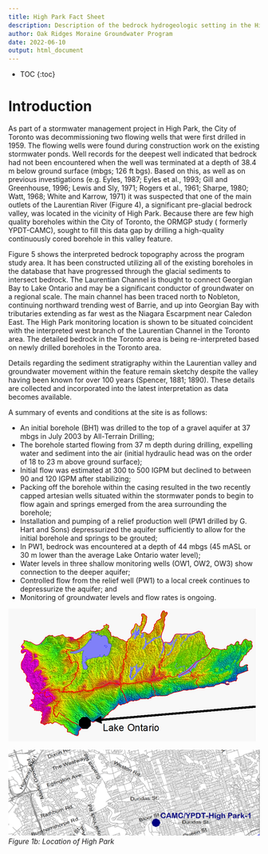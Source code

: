 ```yaml
---
title: High Park Fact Sheet
description: Description of the bedrock hydrogeologic setting in the High Park Area
author: Oak Ridges Moraine Groundwater Program
date: 2022-06-10
output: html_document
---
```


* TOC
{:toc}

# Introduction

As part of a stormwater management project in High Park, the City of Toronto was decommissioning two flowing wells that were first drilled in 1959.  The flowing wells were found during construction work on the existing stormwater ponds.  Well records for the deepest well indicated that bedrock had not been encountered when the well was terminated at a depth of 38.4 m below ground surface (mbgs; 126 ft bgs).  Based on this, as well as on previous investigations (e.g. Eyles, 1987; Eyles et al., 1993; Gill and Greenhouse, 1996; Lewis and Sly, 1971; Rogers et al., 1961; Sharpe, 1980; Watt, 1968; White and Karrow, 1971) it was suspected that one of the main outlets of the Laurentian River (Figure 4), a significant pre-glacial bedrock valley, was located in the vicinity of High Park.  Because there are few high quality boreholes within the City of Toronto, the ORMGP study ( formerly YPDT-CAMC),  sought to fill this data gap by drilling a high-quality continuously cored borehole in this valley feature.

Figure 5 shows the interpreted bedrock topography across the program study area.  It has been constructed utilizing all of the existing boreholes in the database that have progressed through the glacial sediments to intersect bedrock.  The Laurentian Channel is thought to connect Georgian Bay to Lake Ontario and may be a significant conductor of groundwater on a regional scale.  The main channel has been traced north to Nobleton, continuing northward trending west of Barrie, and up into Georgian Bay with tributaries extending as far west as the Niagara Escarpment near Caledon East.  The High Park monitoring location is shown to be situated coincident with the interpreted west branch of the Laurentian Channel in the Toronto area.  The detailed bedrock in the Toronto area is being re-interpreted based on newly drilled boreholes in the Toronto area.

Details regarding the sediment stratigraphy within the Laurentian valley and groundwater movement within the feature remain sketchy despite the valley having been known for over 100 years (Spencer, 1881; 1890).  These details are collected and incorporated into the latest interpretation as data becomes available. 

A summary of events and conditions at the site is as follows:

- An initial borehole (BH1) was drilled to the top of a gravel aquifer at 37 mbgs in July 2003 by All-Terrain Drilling;
- The borehole started flowing from 37 m depth during drilling, expelling water and sediment into the air (initial hydraulic head was on the order of 18 to 23 m above ground surface);
- Initial flow was estimated at 300 to 500 IGPM but declined to between 90 and 120 IGPM after stabilizing;
- Packing off the borehole within the casing resulted in the two recently capped artesian wells situated within the stormwater ponds to begin to flow again and springs emerged from the area surrounding the borehole;
- Installation and pumping of a relief production well (PW1 drilled by G. Hart and Sons) depressurized the aquifer sufficiently to allow for the initial borehole and springs to be grouted;
- In PW1, bedrock was encountered at a depth of 44 mbgs (45 mASL or 30 m lower than the average Lake Ontario water level);
- Water levels in three shallow monitoring wells (OW1, OW2, OW3) show connection to the deeper aquifer;
- Controlled flow from the relief well (PW1) to a local creek continues to depressurize the aquifer; and
- Monitoring of groundwater levels and flow rates is ongoing.


![*Figure 1a: Location of High Park*](https://raw.githubusercontent.com/OWRC/HighPark/main/images/Figure1highparklocation.webp)


![*Figure 1b: Location of High Park*](https://raw.githubusercontent.com/OWRC/HighPark/main/images/Figure1highparklocation(1).webp)
_Figure 1b: Location of High Park_


